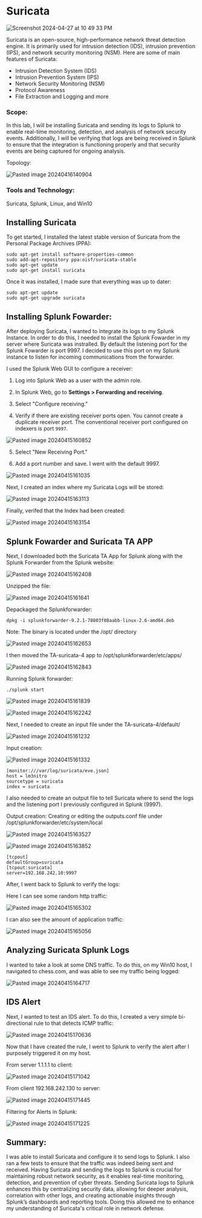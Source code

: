 # Suricata

![Screenshot 2024-04-27 at 10 49 33 PM](https://github.com/lm3nitro/Projects/assets/55665256/81e5ce5a-d88b-4b70-af3c-fe31ada77827)

Suricata is an open-source, high-performance network threat detection engine. It is primarily used for intrusion detection (IDS), intrusion prevention (IPS), and network security monitoring (NSM). Here are some of main features of Suricata:

+ Intrusion Detection System (IDS)
+ Intrusion Prevention System (IPS)
+ Network Security Monitoring (NSM)
+ Protocol Awareness
+ File Extraction and Logging and more

### Scope:

In this lab, I will be installing Suricata and sending its logs to Splunk to enable real-time monitoring, detection, and analysis of network security events. Additionally, I will be verifying that logs are being received in Splunk to ensure that the integration is functioning properly and that security events are being captured for ongoing analysis.

Topology:

![Pasted image 20240416140904](https://github.com/lm3nitro/Projects/assets/55665256/abfd7bf9-0561-421b-b3bb-aa515b3daca6)

### Tools and Technology:

Suricata, Splunk, Linux, and Win10 

## Installing Suricata

To get started, I installed the latest stable version of Suricata from the Personal Package Archives (PPA):

```
sudo apt-get install software-properties-common
sudo add-apt-repository ppa:oisf/suricata-stable
sudo apt-get update
sudo apt-get install suricata
```

Once it was installed, I made sure that everything was up to dater:

```
sudo apt-get update
sudo apt-get upgrade suricata
```

## Installing Splunk Fowarder:

After deploying Suricata, I wanted to integrate its logs to my Splunk Instance. In order to do this, I needed to install the Splunk Fowarder in my server where Suricata was instralled. By default the listening port for the Splunk Fowarder is port 9997. I decided to use this port on my Splunk instance to listen for incoming communications from the forwarder. 

I used the Splunk Web GUI to configure a receiver:

1. Log into Splunk Web as a user with the admin role.
    
2. In Splunk Web, go to **Settings > Forwarding and receiving**.
    
3. Select "Configure receiving."
    
4. Verify if there are existing receiver ports open. You cannot create a duplicate receiver port. The conventional receiver port configured on indexers is port `9997`.
    
![Pasted image 20240415160852](https://github.com/lm3nitro/Projects/assets/55665256/54b9d825-c267-4a82-9793-2358273f544c)

5. Select "New Receiving Port."
    
6. Add a port number and save. I went with the default 9997.

![Pasted image 20240415161035](https://github.com/lm3nitro/Projects/assets/55665256/b90bd2a7-d637-4f2d-b972-8a1707a5bbef)

Next, I created an index where my Suricata Logs will be stored:

![Pasted image 20240415163113](https://github.com/lm3nitro/Projects/assets/55665256/40c755e4-5815-4d9f-b85e-104190985ac2)

Finally, verifed that the Index had been created:

![Pasted image 20240415163154](https://github.com/lm3nitro/Projects/assets/55665256/0e05f7ec-ebb6-4677-911a-2b5b69718d5f)

## Splunk Fowarder and Suricata TA APP

Next, I downloaded both the Suricata TA App for Splunk along with the Splunk Forwarder from the Splunk website:

![Pasted image 20240415162408](https://github.com/lm3nitro/Projects/assets/55665256/9d372ee0-23b9-4831-9be8-5239bf487227)

Unzipped the file: 

![Pasted image 20240415161641](https://github.com/lm3nitro/Projects/assets/55665256/5a9e210a-0861-4d09-93f9-4a672ba00092)

Depackaged the Splunkforwarder:

```
dpkg -i splunkforwarder-9.2.1-78803f08aabb-linux-2.6-amd64.deb 
```
Note: The binary is located under the /opt/ directory 

![Pasted image 20240415162653](https://github.com/lm3nitro/Projects/assets/55665256/f504275d-fe65-45fb-9a75-eb9e963e4cfd)

I then moved the TA-suricata-4 app to /opt/splunkforwarder/etc/apps/ 

![Pasted image 20240415162843](https://github.com/lm3nitro/Projects/assets/55665256/a86b67fa-58c7-4cc8-be37-810d3b9ed930)

Running Splunk forwarder: 

```
./splunk start
```

![Pasted image 20240415161839](https://github.com/lm3nitro/Projects/assets/55665256/580a8d4d-74b0-4dcc-ad82-28af2168970e)

![Pasted image 20240415162242](https://github.com/lm3nitro/Projects/assets/55665256/681629c7-fbdd-4b77-8250-21585727f07d)

Next, I needed to create an input file under the TA-suricata-4/default/

![Pasted image 20240415161232](https://github.com/lm3nitro/Projects/assets/55665256/a0f36578-aeb8-4ad3-879c-ca0327f3f2d7)

Input creation:

![Pasted image 20240415161332](https://github.com/lm3nitro/Projects/assets/55665256/18a4a425-8474-400e-bf04-feebcb926045)

```
[monitor:///var/log/suricata/eve.json]
host = lm3nitro 
sourcetype = suricata 
index = suricata
```

I also needed to create an output file to tell Suricata where to send the logs and the listening port I previously configured in Splunk (9997).

Output creation: Creating or editing the outputs.conf file under /opt/splunkforwarder/etc/system/local

![Pasted image 20240415163527](https://github.com/lm3nitro/Projects/assets/55665256/c7eda844-8deb-459c-b339-aab3f3f71fb5)

![Pasted image 20240415163852](https://github.com/lm3nitro/Projects/assets/55665256/82ddb40d-1aae-410a-bdaf-bd144a52342d)

```
[tcpout]
defaultGroup=suricata
[tcpout:suricata]
server=192.168.242.10:9997
```

After, I went back to Splunk to verify the logs:

Here I can see some random http traffic:

![Pasted image 20240415165302](https://github.com/lm3nitro/Projects/assets/55665256/7ffaf300-07f5-4359-afd8-af7a97086edf)

I can also see the amount of application traffic:

![Pasted image 20240415165056](https://github.com/lm3nitro/Projects/assets/55665256/1c1723b3-505c-460a-b2b4-bb6268d91cc0)

## Analyzing Suricata Splunk Logs

I wanted to take a look at some DNS traffic. To do this, on my Win10 host, I navigated to chess.com, and was able to see my traffic being logged:

![Pasted image 20240415164717](https://github.com/lm3nitro/Projects/assets/55665256/d1b85481-7a60-4619-9540-870294139528)

## IDS Alert

Next, I wanted to test an IDS alert. To do this, I created a very simple bi-directional rule to that detects ICMP traffic:
 
![Pasted image 20240415170636](https://github.com/lm3nitro/Projects/assets/55665256/fe04c431-7560-47e3-ac62-3a974fad42ac)

Now that I have created the rule, I went to Splunk to verify the alert after I purposely triggered it on my host.

From server 1.1.1.1 to client:

![Pasted image 20240415171042](https://github.com/lm3nitro/Projects/assets/55665256/68e5ec20-83ee-41b1-9104-94c84f7c3e42)

From client 192.168.242.130 to server:

![Pasted image 20240415171445](https://github.com/lm3nitro/Projects/assets/55665256/7bb3b5dd-ceba-48e1-b725-8fbed4bc29ca)

Filtering for Alerts in Splunk:

![Pasted image 20240415171225](https://github.com/lm3nitro/Projects/assets/55665256/92ff1539-2289-468e-bc4e-cce9eee21123)


## Summary:

I was able to install Suricata and configure it to send logs to Splunk. I also ran a few tests to ensure that the traffic was indeed being sent and received. Having Suricata and sending the logs to Splunk is crucial for maintaining robust network security, as it enables real-time monitoring, detection, and prevention of cyber threats. Sending Suricata logs to Splunk enhances this by centralizing security data, allowing for deeper analysis, correlation with other logs, and creating actionable insights through Splunk’s dashboards and reporting tools. Doing this allowed me to enhance my understanding of Suricata's critical role in network defense. 










